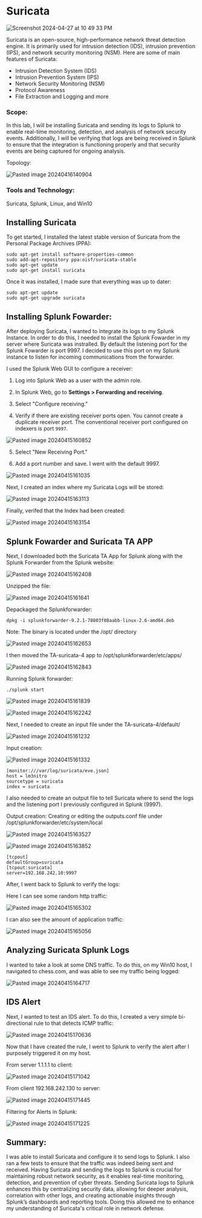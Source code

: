 # Suricata

![Screenshot 2024-04-27 at 10 49 33 PM](https://github.com/lm3nitro/Projects/assets/55665256/81e5ce5a-d88b-4b70-af3c-fe31ada77827)

Suricata is an open-source, high-performance network threat detection engine. It is primarily used for intrusion detection (IDS), intrusion prevention (IPS), and network security monitoring (NSM). Here are some of main features of Suricata:

+ Intrusion Detection System (IDS)
+ Intrusion Prevention System (IPS)
+ Network Security Monitoring (NSM)
+ Protocol Awareness
+ File Extraction and Logging and more

### Scope:

In this lab, I will be installing Suricata and sending its logs to Splunk to enable real-time monitoring, detection, and analysis of network security events. Additionally, I will be verifying that logs are being received in Splunk to ensure that the integration is functioning properly and that security events are being captured for ongoing analysis.

Topology:

![Pasted image 20240416140904](https://github.com/lm3nitro/Projects/assets/55665256/abfd7bf9-0561-421b-b3bb-aa515b3daca6)

### Tools and Technology:

Suricata, Splunk, Linux, and Win10 

## Installing Suricata

To get started, I installed the latest stable version of Suricata from the Personal Package Archives (PPA):

```
sudo apt-get install software-properties-common
sudo add-apt-repository ppa:oisf/suricata-stable
sudo apt-get update
sudo apt-get install suricata
```

Once it was installed, I made sure that everything was up to dater:

```
sudo apt-get update
sudo apt-get upgrade suricata
```

## Installing Splunk Fowarder:

After deploying Suricata, I wanted to integrate its logs to my Splunk Instance. In order to do this, I needed to install the Splunk Fowarder in my server where Suricata was instralled. By default the listening port for the Splunk Fowarder is port 9997. I decided to use this port on my Splunk instance to listen for incoming communications from the forwarder. 

I used the Splunk Web GUI to configure a receiver:

1. Log into Splunk Web as a user with the admin role.
    
2. In Splunk Web, go to **Settings > Forwarding and receiving**.
    
3. Select "Configure receiving."
    
4. Verify if there are existing receiver ports open. You cannot create a duplicate receiver port. The conventional receiver port configured on indexers is port `9997`.
    
![Pasted image 20240415160852](https://github.com/lm3nitro/Projects/assets/55665256/54b9d825-c267-4a82-9793-2358273f544c)

5. Select "New Receiving Port."
    
6. Add a port number and save. I went with the default 9997.

![Pasted image 20240415161035](https://github.com/lm3nitro/Projects/assets/55665256/b90bd2a7-d637-4f2d-b972-8a1707a5bbef)

Next, I created an index where my Suricata Logs will be stored:

![Pasted image 20240415163113](https://github.com/lm3nitro/Projects/assets/55665256/40c755e4-5815-4d9f-b85e-104190985ac2)

Finally, verifed that the Index had been created:

![Pasted image 20240415163154](https://github.com/lm3nitro/Projects/assets/55665256/0e05f7ec-ebb6-4677-911a-2b5b69718d5f)

## Splunk Fowarder and Suricata TA APP

Next, I downloaded both the Suricata TA App for Splunk along with the Splunk Forwarder from the Splunk website:

![Pasted image 20240415162408](https://github.com/lm3nitro/Projects/assets/55665256/9d372ee0-23b9-4831-9be8-5239bf487227)

Unzipped the file: 

![Pasted image 20240415161641](https://github.com/lm3nitro/Projects/assets/55665256/5a9e210a-0861-4d09-93f9-4a672ba00092)

Depackaged the Splunkforwarder:

```
dpkg -i splunkforwarder-9.2.1-78803f08aabb-linux-2.6-amd64.deb 
```
Note: The binary is located under the /opt/ directory 

![Pasted image 20240415162653](https://github.com/lm3nitro/Projects/assets/55665256/f504275d-fe65-45fb-9a75-eb9e963e4cfd)

I then moved the TA-suricata-4 app to /opt/splunkforwarder/etc/apps/ 

![Pasted image 20240415162843](https://github.com/lm3nitro/Projects/assets/55665256/a86b67fa-58c7-4cc8-be37-810d3b9ed930)

Running Splunk forwarder: 

```
./splunk start
```

![Pasted image 20240415161839](https://github.com/lm3nitro/Projects/assets/55665256/580a8d4d-74b0-4dcc-ad82-28af2168970e)

![Pasted image 20240415162242](https://github.com/lm3nitro/Projects/assets/55665256/681629c7-fbdd-4b77-8250-21585727f07d)

Next, I needed to create an input file under the TA-suricata-4/default/

![Pasted image 20240415161232](https://github.com/lm3nitro/Projects/assets/55665256/a0f36578-aeb8-4ad3-879c-ca0327f3f2d7)

Input creation:

![Pasted image 20240415161332](https://github.com/lm3nitro/Projects/assets/55665256/18a4a425-8474-400e-bf04-feebcb926045)

```
[monitor:///var/log/suricata/eve.json]
host = lm3nitro 
sourcetype = suricata 
index = suricata
```

I also needed to create an output file to tell Suricata where to send the logs and the listening port I previously configured in Splunk (9997).

Output creation: Creating or editing the outputs.conf file under /opt/splunkforwarder/etc/system/local

![Pasted image 20240415163527](https://github.com/lm3nitro/Projects/assets/55665256/c7eda844-8deb-459c-b339-aab3f3f71fb5)

![Pasted image 20240415163852](https://github.com/lm3nitro/Projects/assets/55665256/82ddb40d-1aae-410a-bdaf-bd144a52342d)

```
[tcpout]
defaultGroup=suricata
[tcpout:suricata]
server=192.168.242.10:9997
```

After, I went back to Splunk to verify the logs:

Here I can see some random http traffic:

![Pasted image 20240415165302](https://github.com/lm3nitro/Projects/assets/55665256/7ffaf300-07f5-4359-afd8-af7a97086edf)

I can also see the amount of application traffic:

![Pasted image 20240415165056](https://github.com/lm3nitro/Projects/assets/55665256/1c1723b3-505c-460a-b2b4-bb6268d91cc0)

## Analyzing Suricata Splunk Logs

I wanted to take a look at some DNS traffic. To do this, on my Win10 host, I navigated to chess.com, and was able to see my traffic being logged:

![Pasted image 20240415164717](https://github.com/lm3nitro/Projects/assets/55665256/d1b85481-7a60-4619-9540-870294139528)

## IDS Alert

Next, I wanted to test an IDS alert. To do this, I created a very simple bi-directional rule to that detects ICMP traffic:
 
![Pasted image 20240415170636](https://github.com/lm3nitro/Projects/assets/55665256/fe04c431-7560-47e3-ac62-3a974fad42ac)

Now that I have created the rule, I went to Splunk to verify the alert after I purposely triggered it on my host.

From server 1.1.1.1 to client:

![Pasted image 20240415171042](https://github.com/lm3nitro/Projects/assets/55665256/68e5ec20-83ee-41b1-9104-94c84f7c3e42)

From client 192.168.242.130 to server:

![Pasted image 20240415171445](https://github.com/lm3nitro/Projects/assets/55665256/7bb3b5dd-ceba-48e1-b725-8fbed4bc29ca)

Filtering for Alerts in Splunk:

![Pasted image 20240415171225](https://github.com/lm3nitro/Projects/assets/55665256/92ff1539-2289-468e-bc4e-cce9eee21123)


## Summary:

I was able to install Suricata and configure it to send logs to Splunk. I also ran a few tests to ensure that the traffic was indeed being sent and received. Having Suricata and sending the logs to Splunk is crucial for maintaining robust network security, as it enables real-time monitoring, detection, and prevention of cyber threats. Sending Suricata logs to Splunk enhances this by centralizing security data, allowing for deeper analysis, correlation with other logs, and creating actionable insights through Splunk’s dashboards and reporting tools. Doing this allowed me to enhance my understanding of Suricata's critical role in network defense. 










